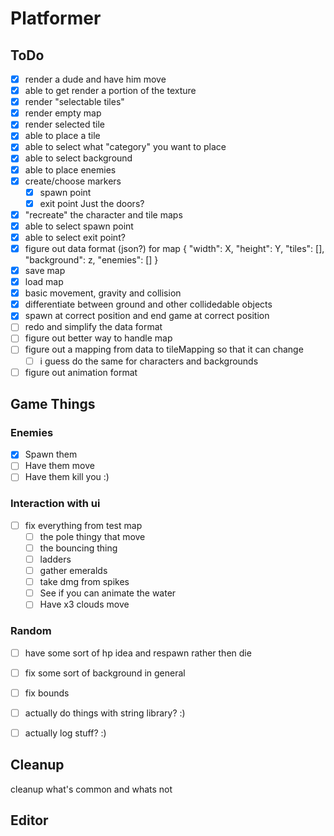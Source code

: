 # Platformer

## ToDo
- [x] render a dude and have him move
- [x] able to get render a portion of the texture
- [x] render "selectable tiles"
- [x] render empty map
- [x] render selected tile
- [x] able to place a tile
- [x] able to select what "category" you want to place
- [x] able to select background
- [x] able to place enemies
- [x] create/choose markers
    - [x] spawn point
    - [x] exit point
        Just the doors?
- [x] "recreate" the character and tile maps
- [x] able to select spawn point
- [x] able to select exit point?
- [x] figure out data format (json?) for map
    {
        "width": X,
        "height": Y, 
        "tiles": [],
        "background": z,
        "enemies": []
    }
- [x] save map
- [x] load map
- [x] basic movement, gravity and collision
- [x] differentiate between ground and other collidedable objects
- [x] spawn at correct position and end game at correct position
- [ ] redo and simplify the data format
- [ ] figure out better way to handle map
- [ ] figure out a mapping from data to tileMapping so that it can change
    - [ ] i guess do the same for characters and backgrounds
- [ ] figure out animation format

## Game Things
### Enemies
- [x] Spawn them
- [ ] Have them move
- [ ] Have them kill you :)

### Interaction with ui
- [ ] fix everything from test map
    - [ ] the pole thingy that move
    - [ ] the bouncing thing
    - [ ] ladders
    - [ ] gather emeralds
    - [ ] take dmg from spikes
    - [ ] See if you can animate the water
    - [ ] Have x3 clouds move
### Random
- [ ] have some sort of hp idea and respawn rather then die
- [ ] fix some sort of background in general
- [ ] fix bounds
- [ ] actually do things with string library? :)
- [ ] actually log stuff? :)



## Cleanup
cleanup what's common and whats not


## Editor
